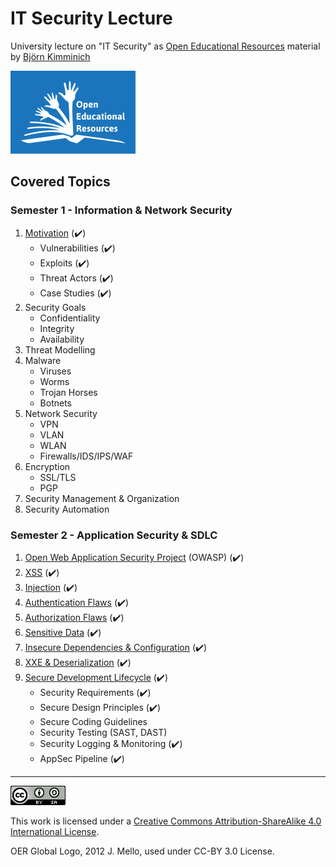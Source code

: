 # IT Security Lecture

University lecture on "IT Security" as
[Open Educational Resources](http://www.unesco.org/new/en/communication-and-information/access-to-knowledge/open-educational-resources/)
material by [Björn Kimminich](http://kimminich.de)

[![OER Global Logo, 2012 J. Mello, used under CC-BY 3.0 License](oer_logo.png)](http://www.unesco.org/new/en/communication-and-information/access-to-knowledge/open-educational-resources/)

## Covered Topics

### Semester 1 - Information & Network Security

1. [Motivation](slides/01-01-motivation.md) (:heavy_check_mark:)
    * Vulnerabilities (:heavy_check_mark:)
    * Exploits (:heavy_check_mark:)
    * Threat Actors (:heavy_check_mark:)
    * Case Studies (:heavy_check_mark:)
2. Security Goals
    * Confidentiality
    * Integrity
    * Availability
3. Threat Modelling
4. Malware
    * Viruses
    * Worms
    * Trojan Horses
    * Botnets
5. Network Security
    * VPN
    * VLAN
    * WLAN
    * Firewalls/IDS/IPS/WAF
6. Encryption
    * SSL/TLS
    * PGP
7. Security Management & Organization
8. Security Automation

### Semester 2 - Application Security & SDLC

1. [Open Web Application Security Project](slides/02-01-owasp.md) (OWASP) (:heavy_check_mark:)
2. [XSS](slides/02-02-xss.md) (:heavy_check_mark:)
3. [Injection](slides/02-03-injection.md) (:heavy_check_mark:)
4. [Authentication Flaws](slides/02-04-authentication_flaws.md) (:heavy_check_mark:)
5. [Authorization Flaws](slides/02-05-authorization_flaws.md) (:heavy_check_mark:)
6. [Sensitive Data](slides/02-06-sensitive_data.md) (:heavy_check_mark:)
7. [Insecure Dependencies & Configuration](slides/02-07-insecure_dependencies_and_configuration.md) (:heavy_check_mark:)
8. [XXE & Deserialization](slides/02-08-xxe_and_deserialization.md) (:heavy_check_mark:)
9. [Secure Development Lifecycle](slides/02-09-sdlc.md) (:heavy_check_mark:)
    * Security Requirements (:heavy_check_mark:)
    * Secure Design Principles (:heavy_check_mark:)
    * Secure Coding Guidelines
    * Security Testing (SAST, DAST)
    * Security Logging & Monitoring (:heavy_check_mark:)
    * AppSec Pipeline (:heavy_check_mark:)

----

[![CC BY SA 4.0](cc_by-sa_4.0.png)](https://creativecommons.org/licenses/by-sa/4.0/)

This work is licensed under a
[Creative Commons Attribution-ShareAlike 4.0 International License](https://creativecommons.org/licenses/by-sa/4.0/).

OER Global Logo, 2012 J. Mello, used under CC-BY 3.0 License.
